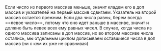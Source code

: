 Если число из первого массива меньше, значит кладем его в доп массив и указателей на первый массив сдвигаем. Указатель на второй массив остается прежним. Если два числа равны, берем всегда ==левое число==, потому что оно идет раньше в массиве, значит и должно быть левее всех ему равных чисел.
В случае, когда числа из одного массива записаны в доп массив, но во втором массиве числа остались, мы отдельным циклом дописываем оставшиеся числа в доп массив (ни с кем их уже не сравнивая)
